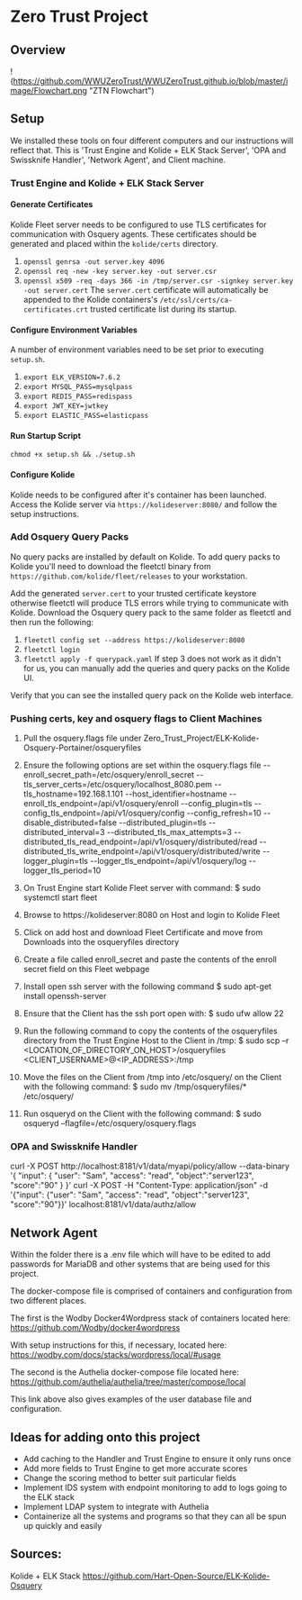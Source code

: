 # Zero Trust Project

## Overview

!(https://github.com/WWUZeroTrust/WWUZeroTrust.github.io/blob/master/image/Flowchart.png "ZTN Flowchart")

## Setup

We installed these tools on four different computers and our instructions will reflect that. This is 'Trust Engine and Kolide + ELK Stack Server', 'OPA and Swissknife Handler', 'Network Agent', and Client machine.

### Trust Engine and Kolide + ELK Stack Server

#### Generate Certificates
Kolide Fleet server needs to be configured to use TLS certificates for communication with Osquery agents. These certificates should be generated and placed within the `kolide/certs` directory.
1. `openssl genrsa -out server.key 4096`
2. `openssl req -new -key server.key -out server.csr`
3. `openssl x509 -req -days 366 -in /tmp/server.csr -signkey server.key -out server.cert`
The `server.cert` certificate will automatically be appended to the Kolide containers's `/etc/ssl/certs/ca-certificates.crt` trusted certificate list during its startup.



#### Configure Environment Variables
A number of environment variables need to be set prior to executing `setup.sh`.
1. `export ELK_VERSION=7.6.2`
2. `export MYSQL_PASS=mysqlpass`
3. `export REDIS_PASS=redispass`
4. `export JWT_KEY=jwtkey`
5. `export ELASTIC_PASS=elasticpass`

#### Run Startup Script
`chmod +x setup.sh && ./setup.sh`

#### Configure Kolide
Kolide needs to be configured after it's container has been launched. Access the Kolide server via `https://kolideserver:8080/` and follow the setup instructions.

### Add Osquery Query Packs
No query packs are installed by default on Kolide. To add query packs to Kolide you'll need to download the fleetctl binary from `https://github.com/kolide/fleet/releases` to your workstation.

Add the generated `server.cert` to your trusted certificate keystore otherwise fleetctl will produce TLS errors while trying to communicate with Kolide. Download the Osquery query pack to the same folder as fleetctl and then run the following:
1. `fleetctl config set --address https://kolideserver:8080`
2. `fleetctl login`
3. `fleetctl apply -f querypack.yaml`
If step 3 does not work as it didn't for us, you can manually add the queries and query packs on the Kolide UI.

Verify that you can see the installed query pack on the Kolide web interface.

### Pushing certs, key and osquery flags to Client Machines
1. Pull the osquery.flags file under Zero_Trust_Project/ELK-Kolide-Osquery-Portainer/osqueryfiles

2. Ensure the following options are set within the osquery.flags file
    --enroll_secret_path=/etc/osquery/enroll_secret
    --tls_server_certs=/etc/osquery/localhost_8080.pem
    --tls_hostname=192.168.1.101
    --host_identifier=hostname
    --enroll_tls_endpoint=/api/v1/osquery/enroll
    --config_plugin=tls
    --config_tls_endpoint=/api/v1/osquery/config
    --config_refresh=10
    --disable_distributed=false
    --distributed_plugin=tls
    --distributed_interval=3
    --distributed_tls_max_attempts=3
    --distributed_tls_read_endpoint=/api/v1/osquery/distributed/read
    --distributed_tls_write_endpoint=/api/v1/osquery/distributed/write
    --logger_plugin=tls
    --logger_tls_endpoint=/api/v1/osquery/log
    --logger_tls_period=10

3. On Trust Engine start Kolide Fleet server with command: 
    $ sudo systemctl start fleet 

4. Browse to https://kolideserver:8080 on Host and login to Kolide Fleet 

5. Click on add host and download Fleet Certificate and move from Downloads into the osqueryfiles directory

6. Create a file called enroll_secret and paste the contents of the enroll secret field on this Fleet webpage  

7. Install open ssh server with the following command
    $ sudo apt-get install openssh-server

8. Ensure that the Client has the ssh port open with: 
    $ sudo ufw allow 22 

9. Run the following command to copy the contents of the osqueryfiles directory from the Trust Engine Host to the Client in /tmp: 
    $ sudo scp –r <LOCATION_OF_DIRECTORY_ON_HOST>/osqueryfiles <CLIENT_USERNAME>@<IP_ADDRESS>:/tmp 

10. Move the files on the Client from /tmp into /etc/osquery/ on the Client with the following command:
    $ sudo mv /tmp/osqueryfiles/* /etc/osquery/

11. Run osqueryd on the Client with the following command: 
    $ sudo osqueryd –flagfile=/etc/osquery/osquery.flags 

### OPA and Swissknife Handler
curl -X POST http://localhost:8181/v1/data/myapi/policy/allow --data-binary '{ "input": { "user": "Sam", "access": "read", "object":"server123", "score":"90" } }'
curl -X POST -H "Content-Type: application/json" -d '{"input": {"user": "Sam", "access": "read", "object":"server123", "score":"90"}}' localhost:8181/v1/data/authz/allow

## Network Agent
Within the folder there is a .env file which will have to be edited to add passwords for MariaDB and other systems that are being used for this project. 

The docker-compose file is comprised of containers and configuration from two different places.

The first is the Wodby Docker4Wordpress stack of containers located here:
https://github.com/Wodby/docker4wordpress

With setup instructions for this, if necessary, located here:
https://wodby.com/docs/stacks/wordpress/local/#usage

The second is the Authelia docker-compose file located here:
https://github.com/authelia/authelia/tree/master/compose/local

This link above also gives examples of the user database file and configuration. 

## Ideas for adding onto this project

- Add caching to the Handler and Trust Engine to ensure it only runs once
- Add more fields to Trust Engine to get more accurate scores
- Change the scoring method to better suit particular fields
- Implement IDS system with endpoint monitoring to add to logs going to the ELK stack
- Implement LDAP system to integrate with Authelia 
- Containerize all the systems and programs so that they can all be spun up quickly and easily


## Sources:
Kolide + ELK Stack 
https://github.com/Hart-Open-Source/ELK-Kolide-Osquery
